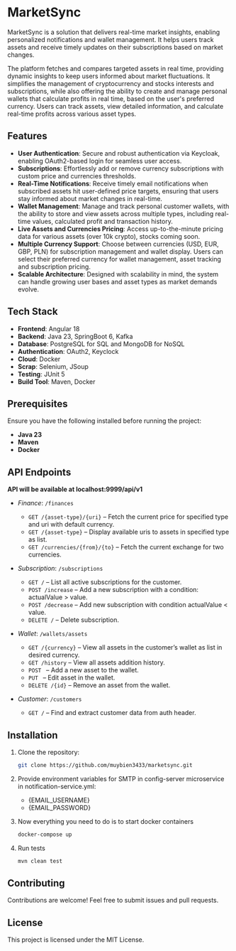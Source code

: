# MarketSync

MarketSync is a solution that delivers real-time market insights, enabling personalized notifications and wallet 
management. It helps users track assets and receive timely updates on their subscriptions based on market changes.

The platform fetches and compares targeted assets in real time, providing dynamic insights to keep users 
informed about market fluctuations. It simplifies the management of cryptocurrency and stocks interests and subscriptions, 
while also offering the ability to create and manage personal wallets that calculate profits in real time, 
based on the user's preferred currency. Users can track assets, view detailed information, 
and calculate real-time profits across various asset types.

## Features

- **User Authentication**: Secure and robust authentication via Keycloak, 
enabling OAuth2-based login for seamless user access.
- **Subscriptions**: Effortlessly add or remove currency subscriptions with custom price and currencies thresholds.
- **Real-Time Notifications**: Receive timely email notifications when subscribed assets hit user-defined price targets, 
ensuring that users stay informed about market changes in real-time.
- **Wallet Management**: Manage and track personal customer wallets, 
with the ability to store and view assets across multiple types, 
including real-time values, calculated profit and transaction history.
- **Live Assets and Currencies Pricing**: Access up-to-the-minute pricing data for 
various assets (over 10k crypto), stocks coming soon.
- **Multiple Currency Support**: Choose between currencies (USD, EUR, GBP, PLN) 
for subscription management and wallet display. Users can select their preferred currency for wallet management, 
asset tracking and subscription pricing.
- **Scalable Architecture**: Designed with scalability in mind, the system can handle growing user 
bases and asset types as market demands evolve.

## Tech Stack

- **Frontend**: Angular 18
- **Backend**: Java 23, SpringBoot 6, Kafka
- **Database**: PostgreSQL for SQL and MongoDB for NoSQL
- **Authentication**: OAuth2, Keyclock
- **Cloud**: Docker
- **Scrap**: Selenium, JSoup
- **Testing**: JUnit 5
- **Build Tool**: Maven, Docker

## Prerequisites

Ensure you have the following installed before running the project:

- **Java 23**
- **Maven**
- **Docker**

## API Endpoints

**API will be available at localhost:9999/api/v1**

- *Finance*: `/finances`
    - `GET /{asset-type}/{uri}` – Fetch the current price for specified type and uri with default currency.
    - `GET /{asset-type}` – Display available uris to assets in specified type as list.
    - `GET /currencies/{from}/{to}` – Fetch the current exchange for two currencies.

- *Subscription*: `/subscriptions`
    - `GET /` – List all active subscriptions for the customer.
    - `POST /increase` – Add a new subscription with a condition: actualValue > value.
    - `POST /decrease` – Add new subscription with condition actualValue < value.
    - `DELETE /` – Delete subscription.

- *Wallet*: `/wallets/assets`
    - `GET /{currency}` – View all assets in the customer’s wallet as list in desired currency.
    - `GET /history` – View all assets addition history.
    - `POST ` – Add a new asset to the wallet.
    - `PUT ` – Edit asset in the wallet.
    - `DELETE /{id}` – Remove an asset from the wallet.

- *Customer*: `/customers`
    - `GET /` – Find and extract customer data from auth header.

## Installation

1. Clone the repository:
   ```bash
   git clone https://github.com/muybien3433/marketsync.git
   ```
   
2. Provide environment variables for SMTP in config-server microservice in notification-service.yml:
    - {EMAIL_USERNAME}
    - {EMAIL_PASSWORD}
   
3. Now everything you need to do is to start docker containers
   ```bash
   docker-compose up
   ```
   
4. Run tests
   ```bash
   mvn clean test
   ```
   
## Contributing
Contributions are welcome! Feel free to submit issues and pull requests.

## License
This project is licensed under the MIT License.
